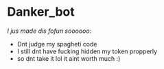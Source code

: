 # **Danker_bot**

_I jus made dis fofun soooooo:_
* Dnt judge my spagheti code
* I still dnt have fucking hidden my token propperly 
* so dnt take it lol it aint worth much :)
